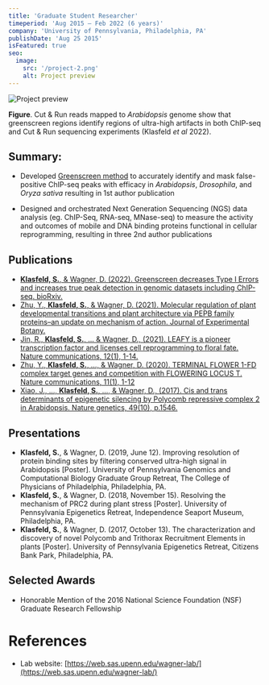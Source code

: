 ```yaml
---
title: 'Graduate Student Researcher'
timeperiod: 'Aug 2015 – Feb 2022 (6 years)'
company: 'University of Pennsylvania, Philadelphia, PA'
publishDate: 'Aug 25 2015'
isFeatured: true
seo:
  image:
    src: '/project-2.png'
    alt: Project preview
---
```


![Project preview](/project-2.png)

**Figure**. Cut & Run reads mapped to *Arabidopsis* genome show that greenscreen regions identify regions of ultra-high artifacts in both ChIP-seq and Cut & Run sequencing experiments (Klasfeld *et al* 2022). 

## Summary:

* Developed [Greenscreen method](https://github.com/sklasfeld/GreenscreenProject) to accurately identify and mask false-positive ChIP-seq peaks with efficacy in *Arabidopsis*, *Drosophila*, and *Oryza sativa* resulting in 1st author publication

* Designed and orchestrated Next Generation Sequencing (NGS) data analysis (eg. ChIP-Seq, RNA-seq, MNase-seq) to measure
the activity and outcomes of mobile and DNA binding proteins functional in cellular reprogramming, resulting in three 2nd author
publications

## Publications

* [**Klasfeld, S.**, & Wagner, D. (2022). Greenscreen decreases Type I Errors and increases true peak detection in genomic datasets
including ChIP-seq. bioRxiv.](https://doi.org/10.1093/plcell/koac282)
* [Zhu, Y., **Klasfeld, S.**, & Wagner, D. (2021). Molecular regulation of plant developmental transitions and plant architecture via PEPB
family proteins–an update on mechanism of action. Journal of Experimental Botany.](https://doi.org/10.1093/jxb/eraa598)
* [Jin, R., **Klasfeld, S.**, ... & Wagner, D., (2021). LEAFY is a pioneer transcription factor and licenses cell reprogramming to floral fate. Nature communications, 12(1), 1-14.](https://www.nature.com/articles/s41467-020-20883-w)
* [Zhu, Y., **Klasfeld, S.**, ..., & Wagner, D. (2020). TERMINAL FLOWER 1-FD complex target genes and competition with
FLOWERING LOCUS T. Nature communications, 11(1), 1-12](https://www.nature.com/articles/s41467-020-18782-1)
* [Xiao, J., ..., **Klasfeld, S.**, ..., & Wagner, D., (2017). Cis and trans determinants of epigenetic silencing by Polycomb repressive
complex 2 in Arabidopsis. Nature genetics, 49(10), p.1546.](https://www.nature.com/articles/ng.3937)

## Presentations

*  **Klasfeld, S.**, & Wagner, D. (2019, June 12). Improving resolution
of protein binding sites by filtering conserved ultra-high signal in Arabidopsis [Poster]. University of Pennsylvania Genomics and
Computational Biology Graduate Group Retreat, The College of Physicians of Philadelphia, Philadelphia, PA.
* **Klasfeld, S.**, & Wagner, D. (2018, November 15). Resolving the mechanism of PRC2 during plant stress [Poster]. University of
Pennsylvania Epigenetics Retreat, Independence Seaport Museum, Philadelphia, PA.
* **Klasfeld, S.**, & Wagner, D. (2017, October 13). The characterization and discovery of novel Polycomb and Trithorax Recruitment
Elements in plants [Poster]. University of Pennsylvania Epigenetics Retreat, Citizens Bank Park, Philadelphia, PA.

## Selected Awards

* Honorable Mention of the 2016 National Science Foundation (NSF) Graduate Research Fellowship

# References

* Lab website: [https://web.sas.upenn.edu/wagner-lab/](https://web.sas.upenn.edu/wagner-lab/)